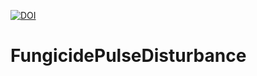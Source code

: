 [![DOI](https://zenodo.org/badge/328020068.svg)](https://zenodo.org/badge/latestdoi/328020068)

# FungicidePulseDisturbance
